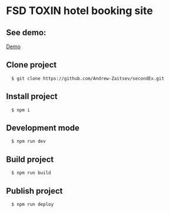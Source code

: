 # FSD TOXIN hotel booking site

## See demo:

  <a href='https://andrew-zaitsev.github.io/secondEx/'>Demo</a>


## Clone project
```
  $ git clone https://github.com/Andrew-Zaitsev/secondEx.git
```

## Install project
```
  $ npm i
```

## Development mode
```
  $ npm run dev
```

## Build project
```
  $ npm run build
```

## Publish project
```
  $ npm run deploy
```